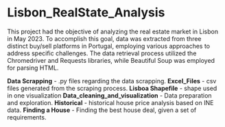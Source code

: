 # Lisbon_RealState_Analysis

This project had the objective of analyzing the real estate market in Lisbon in May 2023. 
To accomplish this goal, data was extracted from three distinct buy/sell platforms in Portugal, employing various approaches to address specific challenges. 
The data retrieval process utilized the Chromedriver and Requests libraries, while Beautiful Soup was employed for parsing HTML.
 
**Data Scrapping** - .py files regarding the data scrapping.
**Excel_Files** - csv files generated from the scraping process.
**Lisboa Shapefile** - shape used in one visualization 
**Data_cleaning_and_visualization** - Data preparation and exploration.
**Historical** - historical house price analysis based on INE data.
**Finding a House** - Finding the best house deal, given a set of requirements.




